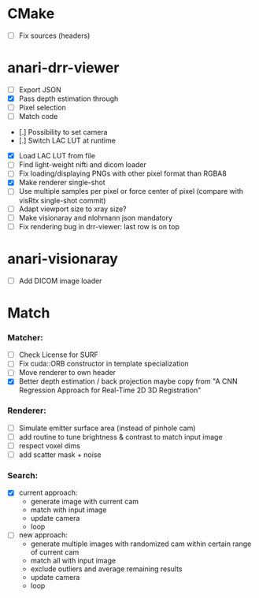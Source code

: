 # CMake
- [ ] Fix sources (headers)

# anari-drr-viewer
- [ ] Export JSON
- [x] Pass depth estimation through
- [ ] Pixel selection
- [ ] Match code
- [.] Possibility to set camera
- [.] Switch LAC LUT at runtime
- [x] Load LAC LUT from file
- [ ] Find light-weight nifti and dicom loader
- [ ] Fix loading/displaying PNGs with other pixel format than RGBA8
- [x] Make renderer single-shot
- [ ] Use multiple samples per pixel or force center of pixel (compare with visRtx single-shot commit)
- [ ] Adapt viewport size to xray size?
- [ ] Make visionaray and nlohmann json mandatory
- [ ] Fix rendering bug in drr-viewer: last row is on top

# anari-visionaray
- [ ] Add DICOM image loader

# Match
### Matcher:
- [ ] Check License for SURF
- [ ] Fix cuda::ORB constructor in template specialization
- [ ] Move renderer to own header
- [x] Better depth estimation / back projection
      maybe copy from "A CNN Regression Approach for Real-Time 2D 3D Registration"
### Renderer:
- [ ] Simulate emitter surface area (instead of pinhole cam)
- [ ] add routine to tune brightness & contrast to match input image
- [ ] respect voxel dims
- [ ] add scatter mask + noise
### Search:
- [x] current approach:
    * generate image with current cam
    * match with input image
    * update camera
    * loop
- [ ] new approach:
    * generate multiple images with randomized cam within certain range of current cam
    * match all with input image
    * exclude outliers and average remaining results
    * update camera
    * loop

